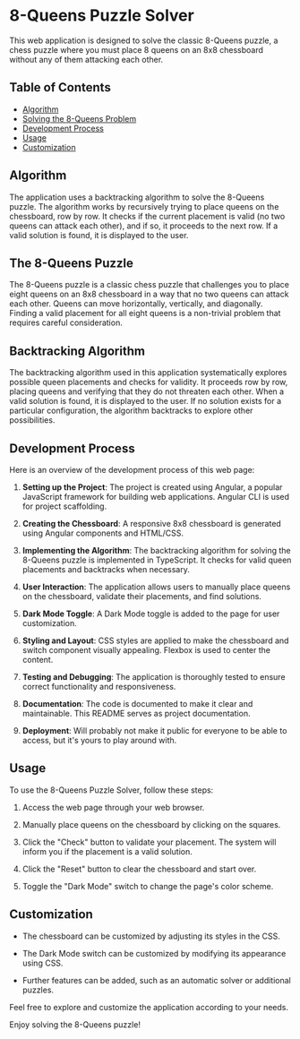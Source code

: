 # 8-Queens Puzzle Solver

This web application is designed to solve the classic 8-Queens puzzle, a chess puzzle where you must place 8 queens on an 8x8 chessboard without any of them attacking each other.

## Table of Contents

- [Algorithm](#algorithm)
- [Solving the 8-Queens Problem](#The-8-queens-puzzle)
- [Development Process](#development-process)
- [Usage](#usage)
- [Customization](#customization)

## Algorithm

The application uses a backtracking algorithm to solve the 8-Queens puzzle. The algorithm works by recursively trying to place queens on the chessboard, row by row. It checks if the current placement is valid (no two queens can attack each other), and if so, it proceeds to the next row. If a valid solution is found, it is displayed to the user.

## The 8-Queens Puzzle

The 8-Queens puzzle is a classic chess puzzle that challenges you to place eight queens on an 8x8 chessboard in a way that no two queens can attack each other. Queens can move horizontally, vertically, and diagonally. Finding a valid placement for all eight queens is a non-trivial problem that requires careful consideration.

## Backtracking Algorithm

The backtracking algorithm used in this application systematically explores possible queen placements and checks for validity. It proceeds row by row, placing queens and verifying that they do not threaten each other. When a valid solution is found, it is displayed to the user. If no solution exists for a particular configuration, the algorithm backtracks to explore other possibilities.


## Development Process

Here is an overview of the development process of this web page:

1. **Setting up the Project**: The project is created using Angular, a popular JavaScript framework for building web applications. Angular CLI is used for project scaffolding.

2. **Creating the Chessboard**: A responsive 8x8 chessboard is generated using Angular components and HTML/CSS.

3. **Implementing the Algorithm**: The backtracking algorithm for solving the 8-Queens puzzle is implemented in TypeScript. It checks for valid queen placements and backtracks when necessary.

4. **User Interaction**: The application allows users to manually place queens on the chessboard, validate their placements, and find solutions.

5. **Dark Mode Toggle**: A Dark Mode toggle is added to the page for user customization.

6. **Styling and Layout**: CSS styles are applied to make the chessboard and switch component visually appealing. Flexbox is used to center the content.

7. **Testing and Debugging**: The application is thoroughly tested to ensure correct functionality and responsiveness.

8. **Documentation**: The code is documented to make it clear and maintainable. This README serves as project documentation.

9. **Deployment**: Will probably not make it public for everyone to be able to access, but it's yours to play around with.

## Usage

To use the 8-Queens Puzzle Solver, follow these steps:

1. Access the web page through your web browser.

2. Manually place queens on the chessboard by clicking on the squares.

3. Click the "Check" button to validate your placement. The system will inform you if the placement is a valid solution.

4. Click the "Reset" button to clear the chessboard and start over.

5. Toggle the "Dark Mode" switch to change the page's color scheme.

## Customization

- The chessboard can be customized by adjusting its styles in the CSS.

- The Dark Mode switch can be customized by modifying its appearance using CSS.

- Further features can be added, such as an automatic solver or additional puzzles.

Feel free to explore and customize the application according to your needs.

Enjoy solving the 8-Queens puzzle!
